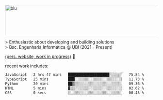 
<img width="1415" height="100" alt="blu" src="https://github.com/rdsilva01/rdsilva01/assets/101207588/deb060e5-d035-4f09-b511-e3f50605b207">

\> Enthusiastic about developing and building solutions <br>
\> Bsc. Engenharia Informática @ UBI (2021 - Present)

<a href="https://rdsilva01.github.io/">(pers. website, work in progress)</a> 🏁

<!-- ![](https://komarev.com/ghpvc/?username=rdsilva01) -->

recent work includes:
<!--START_SECTION:waka-->

```txt
JavaScript   2 hrs 47 mins   ███████████████████░░░░░░   75.84 %
TypeScript   25 mins         ███░░░░░░░░░░░░░░░░░░░░░░   11.73 %
Python       20 mins         ██▒░░░░░░░░░░░░░░░░░░░░░░   09.36 %
HTML         5 mins          ▓░░░░░░░░░░░░░░░░░░░░░░░░   02.62 %
CSS          0 secs          ░░░░░░░░░░░░░░░░░░░░░░░░░   00.43 %
```

<!--END_SECTION:waka-->

